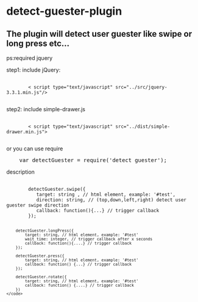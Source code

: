 # detect-guester-plugin

## The plugin will detect user guester like swipe or long press etc...

ps:required jquery

<p>step1: include jQuery:</p>
<pre>
    <code>
        < script type="text/javascript" src="../src/jquery-3.3.1.min.js"/>
    </code>
</pre>

<p>step2: include simple-drawer.js</p>
<pre>
    <code>
        < script type="text/javascript" src="../dist/simple-drawer.min.js">
    </code>
</pre>

<p>or you can use require</p>
<pre>
    var detectGuester = require('detect_guester');
</pre>

<p>description</p>
<pre>
    <code>
        detectGuester.swipe({
           target: string , // html element, example: '#test',
           direction: string, // (top,down,left,right) detect user guester swipe direction
           callback: function(){...} // trigger callback
        });

        detectGuester.longPress({
            target: string, // html element, example: '#test'
            wait_time: integer, // trigger callback after x seconds
            callback: function(){....} // trigger callback
        });

        detectGuester.press({
            target: string, // html element, example: '#test'
            callback: function() {...} // trigger callback
        });

        detectGuester.rotate({
            target: string, // html element, example: '#test'
            callback: function() {....} // trigger callback
        })
    </code>
</pre>